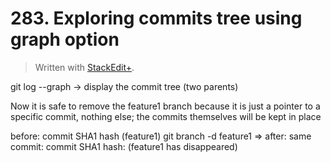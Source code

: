 # 283. Exploring commits tree using graph option


> Written with [StackEdit+](https://stackedit.net/).


git log --graph -> display the commit tree (two parents)

Now it is safe to remove the feature1 branch because it is just a pointer to a specific commit, nothing else; the commits themselves will be kept in place

before: commit SHA1 hash (feature1)
git branch -d feature1 =>
after: same commit: commit SHA1 hash: (feature1 has disappeared)



<!--stackedit_data:
eyJoaXN0b3J5IjpbMTEzNTUwMTM3MSwxOTYyNDIwOTk4LDExMz
AxNDgzMiwtMTI5MDA4OTY2NSwxOTMxMzY1NjgxLC0xNTA2Njkw
MTI0XX0=
-->